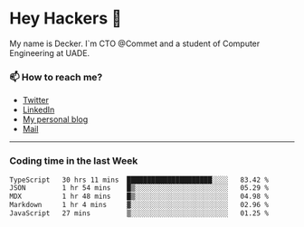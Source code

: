 # Hey Hackers 👋

My name is Decker. I`m CTO @Commet and a student of Computer Engineering at UADE.

### 📫 How to reach me?
- [Twitter](https://x.com/0xDecker) 
- [LinkedIn](https://www.linkedin.com/in/decker-urbano/) 
- [My personal blog](http://decker.sh) 
- [Mail](mailto:me@decker.sh)

---

### Coding time in the last Week

<!--START_SECTION:waka-->

```txt
TypeScript   30 hrs 11 mins  █████████████████████░░░░   83.42 %
JSON         1 hr 54 mins    █▒░░░░░░░░░░░░░░░░░░░░░░░   05.29 %
MDX          1 hr 48 mins    █▒░░░░░░░░░░░░░░░░░░░░░░░   04.98 %
Markdown     1 hr 4 mins     ▓░░░░░░░░░░░░░░░░░░░░░░░░   02.96 %
JavaScript   27 mins         ▒░░░░░░░░░░░░░░░░░░░░░░░░   01.25 %
```

<!--END_SECTION:waka-->
